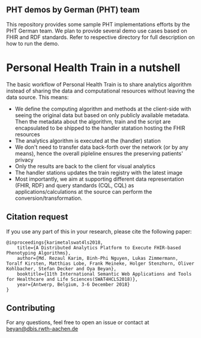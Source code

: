 ## PHT demos by German (PHT) team 
This repository provides some sample PHT implementations efforts by the PHT German team. We plan to provide several demo use cases based on FHIR and RDF standards. Refer to respective directory for full description on how to run the demo. 

# Personal Health Train in a nutshell
The basic workflow of Personal Health Train is to share analytics algorithm instead of sharing the data and computational resources without leaving the data source. This means:
- We define the computing algorithm and methods at the client-side with seeing the original data but based on only publicly available metadata. Then the metadata about the algorithm, train and the script are encapsulated to be shipped to the handler statation hosting the FHIR resources
- The analytics algorithm is executed at the (handler) station 
- We don't need to transfer data back-forth over the network (or by any means), hence the overall pipleline ensures the preserving patients' privacy
- Only the results are back to the client for visual analytics
- The handler stations updates the train registry with the latest image
- Most importantly, we aim at supporting different data representation (FHIR, RDF) and query standards (CQL, CQL) as applications/calculations at the source can perform the conversion/transformation. 

## Citation request
If you use any part of this in your research, please cite the following paper: 

    @inproceedings{karimetalswat4ls2018,
        title={A Distributed Analytics Platform to Execute FHIR-based Phenotyping Algorithms},
        author={Md. Rezaul Karim, Binh-Phi Nguyen, Lukas Zimmermann, Toralf Kirsten, Matthias Lobe, Frank Meineke, Holger Stenzhorn, Oliver Kohlbacher, Stefan Decker and Oya Beyan},
        booktitle={11th International Semantic Web Applications and Tools for Healthcare and Life Sciences(SWAT4HCLS2018)},
        year={Antwerp, Belgium, 3-6 December 2018}
    }

## Contributing
For any questions, feel free to open an issue or contact at beyan@dbis.rwth-aachen.de

